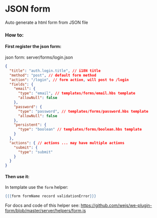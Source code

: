 # JSON form

Auto generate a html form from JSON file

### How to:

#### First register the json form:

json form: server/forms/login.json
```json
{
  "title": "auth.login.title", // i18N title
  "method": "post", // default form method
  "action": "/login", // form action, will post to /login
  "fields": {
    "email": {
      "type": "email", // templates/forms/email.hbs template
      "allowNull": false
    },
    "password": {
      "type": "password", // templates/forms/password.hbs template
      "allowNull": false
    },
    "persistent": {
      "type": "boolean" // templates/forms/boolean.hbs template
    }
  },
  "actions": { // actions ... may have multiple actions
    "submit": {
      "type": "submit"
    }
  }
}
```


#### Then use it:

In template use the `form` helper:

```hbs
{{{form formName record validationError}}}
```

For docs and code of this helper see: https://github.com/wejs/we-plugin-form/blob/master/server/helpers/form.js
